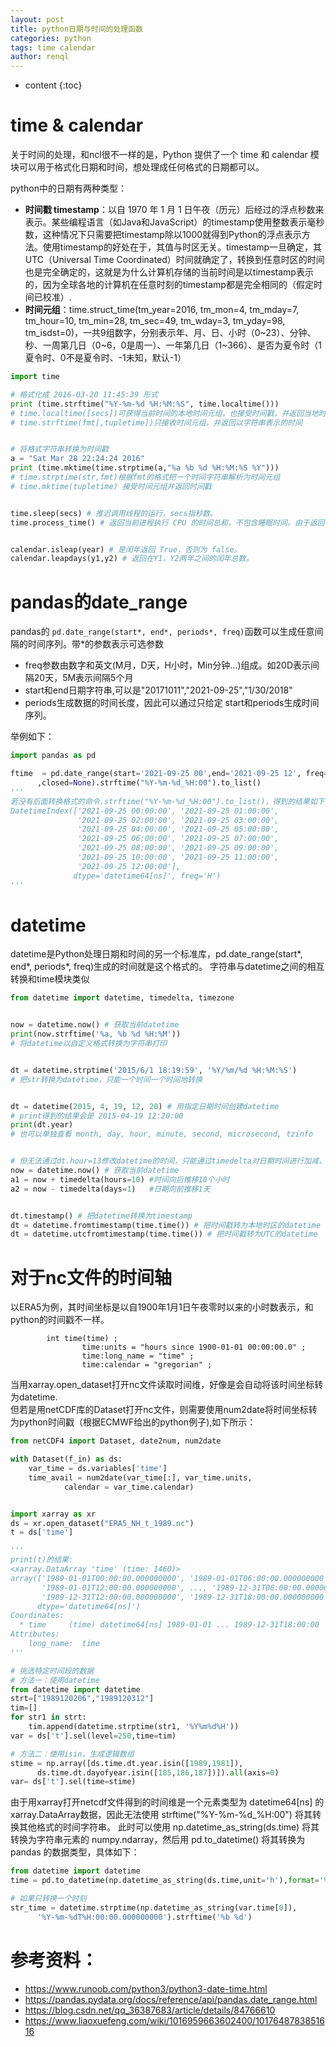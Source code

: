 ```yaml
---
layout: post
title: python日期与时间的处理函数
categories: python
tags: time calendar
author: renql
---
```


* content
{:toc}

# time & calendar
关于时间的处理，和ncl很不一样的是，Python 提供了一个 time 和 calendar 模块可以用于格式化日期和时间，想处理成任何格式的日期都可以。

python中的日期有两种类型：  
- **时间戳 timestamp**：以自 1970 年 1 月 1 日午夜（历元）后经过的浮点秒数来表示。某些编程语言（如Java和JavaScript）的timestamp使用整数表示毫秒数，这种情况下只需要把timestamp除以1000就得到Python的浮点表示方法。使用timestamp的好处在于，其值与时区无关。timestamp一旦确定，其UTC（Universal Time Coordinated）时间就确定了，转换到任意时区的时间也是完全确定的，这就是为什么计算机存储的当前时间是以timestamp表示的，因为全球各地的计算机在任意时刻的timestamp都是完全相同的（假定时间已校准）.  
- **时间元组**：time.struct_time(tm_year=2016, tm_mon=4, tm_mday=7, tm_hour=10, tm_min=28, tm_sec=49, tm_wday=3, tm_yday=98, tm_isdst=0)，一共9组数字，分别表示年、月、日、小时（0\~23）、分钟、秒、一周第几日（0\~6，0是周一）、一年第几日（1~366）、是否为夏令时（1夏令时、0不是夏令时、-1未知，默认-1）

```python
import time

# 格式化成 2016-03-20 11:45:39 形式
print (time.strftime("%Y-%m-%d %H:%M:%S", time.localtime()))
# time.localtime([secs])可获得当前时间的本地时间元组，也接受时间戳，并返回当地时间下的时间元组
# time.strftime(fmt[,tupletime])只接收时间元组，并返回以字符串表示的时间


# 将格式字符串转换为时间戳
a = "Sat Mar 28 22:24:24 2016"
print (time.mktime(time.strptime(a,"%a %b %d %H:%M:%S %Y")))
# time.strptime(str,fmt)根据fmt的格式把一个时间字符串解析为时间元组  
# time.mktime(tupletime) 接受时间元组并返回时间戳  


time.sleep(secs) # 推迟调用线程的运行，secs指秒数。
time.process_time() # 返回当前进程执行 CPU 的时间总和，不包含睡眠时间。由于返回值的基准点是未定义的，所以，只有连续调用的结果之间的差才是有效的。


calendar.isleap(year) # 是闰年返回 True，否则为 false。
calendar.leapdays(y1,y2) # 返回在Y1，Y2两年之间的闰年总数。
```

# pandas的date_range  
pandas的 `pd.date_range(start*, end*, periods*, freq)`函数可以生成任意间隔的时间序列。带*的参数表示可选参数    
- freq参数由数字和英文(M月，D天，H小时，Min分钟...)组成。如20D表示间隔20天，5M表示间隔5个月  
- start和end日期字符串,可以是"20171011","2021-09-25","1/30/2018"
- periods生成数据的时间长度，因此可以通过只给定 start和periods生成时间序列。

举例如下：  
```python
import pandas as pd

ftime  = pd.date_range(start='2021-09-25 00',end='2021-09-25 12', freq='1H' \
      ,closed=None).strftime("%Y-%m-%d_%H:00").to_list() 
'''
若没有后面转换格式的命令.strftime("%Y-%m-%d_%H:00").to_list()，得到的结果如下：
DatetimeIndex(['2021-09-25 00:00:00', '2021-09-25 01:00:00',
               '2021-09-25 02:00:00', '2021-09-25 03:00:00',
               '2021-09-25 04:00:00', '2021-09-25 05:00:00',
               '2021-09-25 06:00:00', '2021-09-25 07:00:00',
               '2021-09-25 08:00:00', '2021-09-25 09:00:00',
               '2021-09-25 10:00:00', '2021-09-25 11:00:00',
               '2021-09-25 12:00:00'],
              dtype='datetime64[ns]', freq='H')
'''
```
# datetime
datetime是Python处理日期和时间的另一个标准库，pd.date_range(start*, end*, periods*, freq)生成的时间就是这个格式的。 字符串与datetime之间的相互转换和time模块类似

```python
from datetime import datetime, timedelta, timezone


now = datetime.now() # 获取当前datetime
print(now.strftime('%a, %b %d %H:%M')) 
# 将datetime以自定义格式转换为字符串打印


dt = datetime.strptime('2015/6/1 18:19:59', '%Y/%m/%d %H:%M:%S') 
# 把str转换为datetime，只能一个时间一个时间地转换


dt = datetime(2015, 4, 19, 12, 20) # 用指定日期时间创建datetime
# print得到的结果会是 2015-04-19 12:20:00
print(dt.year) 
# 也可以单独查看 month, day, hour, minute, second, microsecond, tzinfo


# 但无法通过dt.hour=13修改datetime的时间，只能通过timedelta对日期时间进行加减，得到新的时间
now = datetime.now() # 获取当前datetime
a1 = now + timedelta(hours=10) #时间向后推移10个小时
a2 = now - timedelta(days=1)   #日期向前推移1天


dt.timestamp() # 把datetime转换为timestamp
dt = datetime.fromtimestamp(time.time()) # 把时间戳转为本地时区的datetime
dt = datetime.utcfromtimestamp(time.time()) # 把时间戳转为UTC的datetime
```

# 对于nc文件的时间轴
以ERA5为例，其时间坐标是以自1900年1月1日午夜零时以来的小时数表示，和python的时间戳不一样。  
```
        int time(time) ;
                time:units = "hours since 1900-01-01 00:00:00.0" ;
                time:long_name = "time" ;
                time:calendar = "gregorian" ;
```

当用xarray.open_dataset打开nc文件读取时间维，好像是会自动将该时间坐标转为datetime.  
但若是用netCDF库的Dataset打开nc文件，则需要使用num2date将时间坐标转为python时间戳（根据ECMWF给出的python例子),如下所示：

```python
from netCDF4 import Dataset, date2num, num2date

with Dataset(f_in) as ds:
    var_time = ds.variables['time']
    time_avail = num2date(var_time[:], var_time.units,
            calendar = var_time.calendar)


import xarray as xr
ds = xr.open_dataset("ERA5_NH_t_1989.nc")
t = ds['time']

'''
print(t)的结果:
<xarray.DataArray 'time' (time: 1460)>
array(['1989-01-01T00:00:00.000000000', '1989-01-01T06:00:00.000000000',
       '1989-01-01T12:00:00.000000000', ..., '1989-12-31T06:00:00.000000000',
       '1989-12-31T12:00:00.000000000', '1989-12-31T18:00:00.000000000'],
      dtype='datetime64[ns]')
Coordinates:
  * time     (time) datetime64[ns] 1989-01-01 ... 1989-12-31T18:00:00
Attributes:
    long_name:  time
'''

# 挑选特定时间段的数据
# 方法一：使用datetime
from datetime import datetime
strt=["1989120206","1989120312"]
tim=[]
for str1 in strt:
    tim.append(datetime.strptime(str1, '%Y%m%d%H')) 
var = ds['t'].sel(level=250,time=tim)

# 方法二：使用isin，生成逻辑数组
stime = np.array([ds.time.dt.year.isin([1989,1981]), 
      ds.time.dt.dayofyear.isin([185,186,187])]).all(axis=0)
var= ds['t'].sel(time=stime)
```

由于用xarray打开netcdf文件得到的时间维是一个元素类型为 datetime64[ns] 的 xarray.DataArray数据，因此无法使用 strftime("%Y-%m-%d_%H:00") 将其转换其他格式的时间字符串。
此时可以使用 np.datetime_as_string(ds.time) 将其转换为字符串元素的 numpy.ndarray，然后用 pd.to_datetime() 将其转换为 pandas 的数据类型，具体如下：
```py
from datetime import datetime
time = pd.to_datetime(np.datetime_as_string(ds.time,unit='h'),format='%Y-%m-%dT%H')

# 如果只转换一个时刻
str_time = datetime.strptime(np.datetime_as_string(var.time[0]), 
      '%Y-%m-%dT%H:00:00.000000000').strftime('%b %d')
```


# 参考资料：  
- https://www.runoob.com/python3/python3-date-time.html  
- https://pandas.pydata.org/docs/reference/api/pandas.date_range.html  
- https://blog.csdn.net/qq_36387683/article/details/84766610
- https://www.liaoxuefeng.com/wiki/1016959663602400/1017648783851616
